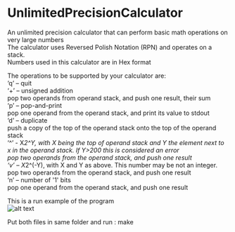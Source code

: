 # UnlimitedPrecisionCalculator
An unlimited precision calculator that can perform basic math operations on very large numbers  
The calculator uses Reversed Polish Notation (RPN) and operates on a stack.  
Numbers used in this calculator are in Hex format  

The operations to be supported by your calculator are:  
‘q’ – quit  
‘+’ – unsigned addition    
pop two operands from operand stack, and push one result, their sum  
‘p’ – pop-and-print  
pop one operand from the operand stack, and print its value to stdout  
‘d’ – duplicate  
push a copy of the top of the operand stack onto the top of the operand stack  
‘^’ - X*2^Y, with X being the top of operand stack and Y the element next to x in the operand stack. If Y>200 this is considered an error  
pop two operands from the operand stack, and push one result  
‘v’ – X*2^(-Y), with X and Y as above. This number may be not an integer.  
pop two operands from the operand stack, and push one result  
‘n’ – number of '1' bits  
pop one operand from the operand stack, and push one result    

This is a run example of the program  
![alt text](https://www.cs.bgu.ac.il/~caspl192/wiki.files/assign2/assignment2Images3.png)  

Put both files in same folder and run : make 
